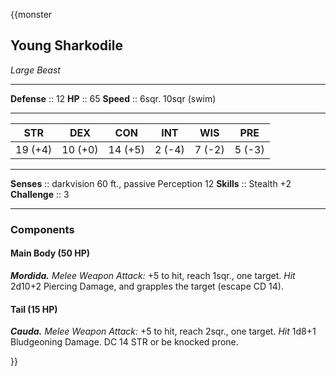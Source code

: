 {{monster
## Young Sharkodile
*Large Beast*
___
**Defense**     :: 12
**HP**          :: 65
**Speed**       :: 6sqr. 10sqr (swim)
___
|  STR   |   DEX   |   CON   |   INT   |   WIS   |   PRE   |
|:------:|:-------:|:-------:|:-------:|:-------:|:-------:|
| 19 (+4) | 10 (+0) | 14 (+5) | 2 (-4) | 7 (-2) | 5 (-3) |
___
**Senses**               :: darkvision 60 ft., passive Perception 12
**Skills** :: Stealth +2
**Challenge**            :: 3
___

### Components
#### Main Body (50 HP)
***Mordida.*** *Melee Weapon Attack:* +5 to hit, reach 1sqr., one target. *Hit* 2d10+2 Piercing Damage, and grapples the target (escape CD 14).
 
#### Tail (15 HP)
***Cauda.*** *Melee Weapon Attack:* +5 to hit, reach 2sqr., one target. *Hit* 1d8+1 Bludgeoning Damage. DC 14 STR or be knocked prone.

}}